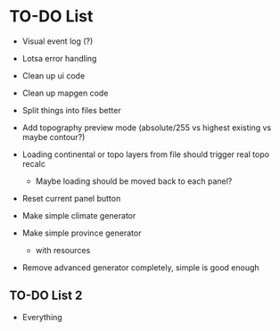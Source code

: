 # TO-DO List

- Visual event log (?)
- Lotsa error handling

- Clean up ui code
- Clean up mapgen code
- Split things into files better
- Add topography preview mode (absolute/255 vs highest existing vs maybe contour?)
- Loading continental or topo layers from file should trigger real topo recalc
  - Maybe loading should be moved back to each panel?
- Reset current panel button

- Make simple climate generator
- Make simple province generator
  - with resources

- Remove advanced generator completely, simple is good enough

## TO-DO List 2

- Everything
